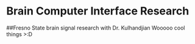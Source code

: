 # Brain Computer Interface Research

##Fresno State brain signal research with Dr. Kulhandjian
Wooooo cool things >:D